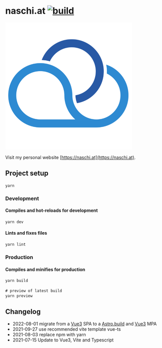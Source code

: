 # naschi.at [![build](https://github.com/naschidaniel/naschi/actions/workflows/build.yml/badge.svg)](https://github.com/naschidaniel/naschi/actions/workflows/build.yml)

![Logo naschi.at](./public/NaschiLogo.png "naschi.at")

Visit my personal website [https://naschi.at](https://naschi.at).

## Project setup
```
yarn
```

### Development
#### Compiles and hot-reloads for development
```
yarn dev
```

#### Lints and fixes files
```
yarn lint
```

### Production
#### Compiles and minifies for production
```
yarn build

# preview of latest build
yarn preview
```

## Changelog

- 2022-08-01 migrate from a [Vue3](https://vuejs.org/) SPA to a [Astro.build](https://astro.build/) and [Vue3](https://vuejs.org/) MPA
- 2021-09-27 use recommended vite template vue-ts 
- 2021-08-03 replace npm with yarn
- 2021-07-15 Update to Vue3, Vite and Typescript

